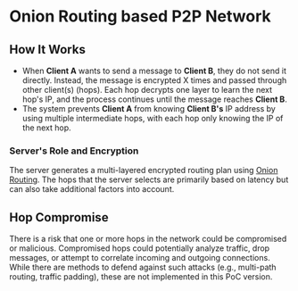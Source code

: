 # Onion Routing based P2P Network

## How It Works
- When **Client A** wants to send a message to **Client B**, they do not send it directly. Instead, the message is encrypted X times and passed through other client(s) (hops). Each hop decrypts one layer to learn the next hop's IP, and the process continues until the message reaches **Client B**.
- The system prevents **Client A** from knowing **Client B's** IP address by using multiple intermediate hops, with each hop only knowing the IP of the next hop.

### **Server's Role and Encryption**
The server generates a multi-layered encrypted routing plan using [Onion Routing](https://en.wikipedia.org/wiki/Onion_routing). The hops that the server selects are primarily based on latency but can also take additional factors into account.

## Hop Compromise
There is a risk that one or more hops in the network could be compromised or malicious. Compromised hops could potentially analyze traffic, drop messages, or attempt to correlate incoming and outgoing connections. While there are methods to defend against such attacks (e.g., multi-path routing, traffic padding), these are not implemented in this PoC version.
